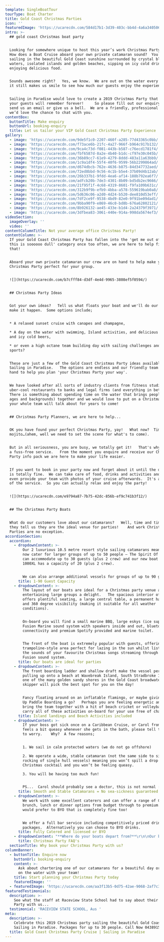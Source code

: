 ```yaml
---
template: SingleBoatTour
tourType: Boat Charter
title: Gold Coast Christmas Parties
icon: ''
featuredImage: 'https://ucarecdn.com/584d17b1-3d39-403c-bb4d-4a6a340506fe/'
intro: >-
  ## gold coast Christmas boat party


  Looking for somewhere unique to host this year’s work Christmas Party 2019? 
  How does a Boat Cruise aboard your own private catamaran sound?  You’ll be
  sailing in the beautiful Gold Coast sunshine surrounded by crystal blue
  waters, isolated islands and golden beaches, sipping on icy cold drinks and
  enjoying delicious food.


  Sounds awesome right?   Yes, we know.  We are out on the water every day and
  it still makes us smile to see how much our guests enjoy the experience.


  Sailing in Paradise would love to create a 2019 Christmas Party that you and
  your guests will remember forever!     So please fill out our enquiry form,
  send us an email or give us a bell.  We are a friendly, professional crew and
  we’d love the chance to chat with you.
contentBox:
  buttonTitle: Make enquiry
  buttonUrl: booking-enquiry
  title: Let us tailor your VIP Gold Coast Christmas Party Experience
gallery:
  - image: 'https://ucarecdn.com/9de5f1c0-2207-460f-a285-77d43365c0bb/'
  - image: 'https://ucarecdn.com/f73ace6b-21fc-4a27-966f-b964c917b132/'
  - image: 'https://ucarecdn.com/9ca4c73d-f081-443b-b587-c76ecd1781f4/'
  - image: 'https://ucarecdn.com/fbf6587d-8a2e-4b40-b1dc-cf97e30c045b/'
  - image: 'https://ucarecdn.com/36b89cc7-61e9-4279-8ddd-483a11a63bb9/'
  - image: 'https://ucarecdn.com/1c9a1df4-55f4-40f6-9599-56b2299864ad/'
  - image: 'https://ucarecdn.com/d674dbcb-762e-4636-b875-84d347732aed/'
  - image: 'https://ucarecdn.com/72ed8bbd-9c56-4c1b-b5e4-37b09d4b12ab/'
  - image: 'https://ucarecdn.com/26b337b1-9fdd-4ea6-af14-188b792ea6f7/'
  - image: 'https://ucarecdn.com/adfcb20b-7de3-4301-8b09-bd5db2ec9666/'
  - image: 'https://ucarecdn.com/21f95f1f-4c68-4319-8601-f9fa109b631c/'
  - image: 'https://ucarecdn.com/312b9f9b-efb9-4bba-a578-559619bab0a8/'
  - image: 'https://ucarecdn.com/5d636c06-a2d0-4d24-b520-dee810d53eff/'
  - image: 'https://ucarecdn.com/7df2ce9f-9538-4bd9-82e0-9f91be09dad1/'
  - image: 'https://ucarecdn.com/9bba90f9-e869-46c0-bd8b-676a62802121/'
  - image: 'https://ucarecdn.com/8b926132-ae45-433e-b1d4-2a24379f3971/'
  - image: 'https://ucarecdn.com/3dfbea83-3061-440e-914a-998da5674ef3/'
videoSection:
  imageOverlay: ''
  video: ''
contentColumnTitle: Not your average office Christmas Party!
contentColumn: >-
  If your Gold Coast Christmas Party has fallen into the 'get me out of here
  this is soooooo dull' category once too often, we are here to help fix
  that!   


  Aboard your own private catamaran our crew are on hand to help make your
  Christmas Party perfect for your group.  


  ![](https://ucarecdn.com/b7cfff84-d3df-4e4d-9965-3808ef5f0594/)


  ## Christmas Party Ideas


  Got your own ideas?   Tell us what floats your boat and we'll do our best to
  make it happen.  Some options include;


  * A relaxed sunset cruise with canapes and champagne,

  * A day on the water with swimming, Island activities, and delicious BBQ lunch
  and icy cold beers,

  * or even a high octane team building day with sailing challenges and water
  sports?


  These are just a few of the Gold Coast Christmas Party ideas available with
  Sailing in Paradise.   The options are endless and our friendly team are on
  hand to help you plan 'your Christmas Party your way'.  


  We have looked after all sorts of industry clients from fitness studios and
  uber-cool restaurants to banks and legal firms (and everything in between).  
  There is something about spending time on the water that brings people (of all
  ages and backgrounds) together and we would love to put on a Christmas Party
  your whole team will talk about for years to come!


  ## Christmas Party Planners, we are here to help...


  OK you have found your perfect Christmas Party, yay!   What now?  Time for a
  mojito…(ahem, well we need to set the scene for what's to come).


  But in all seriousness, you are busy, we totally get it!   That's why we offer
  a fuss-free service.   From the moment you enquire and receive our Christmas
  Party info pack we are here to make your life easier.   


  If you want to book in your party now and forget about it until the day that
  is totally fine.  We can take care of food, drinks and activities and we will
  even provide your team with photos of your cruise afterwards.  It's all part
  of the service.  So you can actually relax and enjoy the party!  


  ![](https://ucarecdn.com/e9794a87-7b75-42dc-856b-ef9c741b3f12/)


  ## The Christmas Party Boats


  What do our customers love about our catamarans?   Well, time and time again
  they tell us they are the ideal venue for parties!    And work Christmas
  Parties are no exception.
accordionSection:
  accordion:
    - dropdownContent: >-
        Our 2 luxurious 10.5 metre resort style sailing catamarans mean we can
        now cater for larger groups of up to 50 people – The Spirit Of Gwonda
        can accommodate up to 30 guests (plus 2 crew) and our new boat the
        1000XL has a capacity of 20 (plus 2 crew).


        We can also arrange additional vessels for groups of up to 90 guests.
      title: 1-90 Guest Capacity
    - dropdownContent: >-
        The layout of our boats are ideal for a Christmas party venue and make
        entertaining large groups a delight.   The spacious interior of the boat
        offers plentiful seating, a large central table, a permanent hard roof
        and 360 degree visibility (making it suitable for all weather
        conditions).


        On-board you will find a small marine BBQ, large eskys (ice supplied),
        Fusion Marine sound system with speakers inside and out, bluetooth
        connectivity and premium Spotify provided and marine toilet.


        The front of the boat is extremely popular with guests, offering a
        trampoline-style area perfect for lazing in the sun whilst listening to
        the sounds of your favourite Christmas songs streaming through our
        Fusion sound system.
      title: Our boats are ideal for parties
    - dropdownContent: >-
        The front boarding ladder and shallow draft make the vessel perfect for
        pulling up onto a beach at Wavebreak Island, South Stradbroke Island or
        one of the many golden sandy shores in the Gold Coast broadwater. Your
        skipper will pick the best spot for you on the day!


        Fancy floating around on an inflatable flamingo, or maybe giving Stand
        Up Paddle Boarding a go?   Perhaps you are feeling energetic and want to
        bring the team together with a hit of beach cricket or volleyball.   We
        carry all of these activities on-board for your use free of charge.
      title: Island landings and Beach Activities included
    - dropdownContent: >-
        If your boss got sick once on a Caribbean Cruise, or Carol from accounts
        feels a bit queasy whenever she gets in the bath, please tell them not
        to worry.    Why?  A few reasons;


        1. We sail in calm protected waters (we do not go offshore)

        2. We operate a wide, stable catamaran (not the same side to side
        rocking of single hull vessels) meaning you won’t spill a drop of your
        Christmas cocktail and you won’t be feeling queasy.

        3. You will be having too much fun!


        PS...  Carol should probably see a doctor, this is not normal :-)
      title: Smooth and Stable Catamarans = No sea-sickness guaranteed
    - dropdownContent: >-
        We work with some excellent caterers and can offer a range of Christmas,
        brunch, lunch or dinner options from budget through to premium.   If you
        would prefer to BYO that is completely fine too!


        We offer a full bar service including competitively priced drinks
        packages.  Alternatively you can choose to BYO drinks.
      title: Fully Catered and licensed or BYO
    - dropdownContent: "**Where do your boats depart from?**\r\n\nOur boats are berthed at D9 and D10 at Marina Mirage. Please see the 'contact us' page on our website for further details and a map. Marina Mirage is about 10 mins from Surfers and 15 mins from Broadbeach.\r\n\n\r\n\n**Where can I park?**\r\n\nThere is plentiful free parking underneath the Marina Mirage Shopping Centre which you are permitted to use.\r\n\n\r\n\n**What about other transport options?**\r\n\nThere are lots of ways to get to the boat! The most popular (and cost effective/convenient) if often via Maxi Taxis.\r  We can also help to arrange bus transfers for larger groups.  \n\n\n\n\r**Can you please help me out with catering/drinks?**\r\n\nYes, we offer catering and drinks service for your convenience. Please request our full catering list as advance bookings are required. We offer a range of catering options from grazing boards, to tapas and private chefs.\r\n\n****\n\n**Can I BYO food and drink?**\r\n\nYes if you would like to bring your own food and drinks on board that is completely fine.\r\n\n\r\n\n**Do you have Eskies on board?**\r\n\nYes we do and we also provide ice. The eskies are very large and can be used for food or drink.\r\n\n\r\n\n**Where can we go on our charter?**\r\n\nWe operate in the calm, protected waters of the Gold Coast Broadwater. Where to go very much depends on what you would like to do and how long your boat charter is for so please feel free to discuss this with our team. In a 3 hour charter during the day our guests usually love a swim stop at Wavebreak Island where you can enjoy the range of island activities on board. Your skipper can make recommendations on the day, if you don't wish to swim you could also go up and sail around the millionaires mansions at Sovereign Islands.\r\n\nIn the evening we usually recommend sailing north to watch the sunset and returning to the southern part of the Broadwater to see the city lights after dark which are just beautiful.\r\n\n\r\n\n**Will I get seasick?**\r\n\nNope. We operate in the calm, protected waters of the Gold Coast Broadwater. We do not go\r offshore (into the open ocean) so we do not experience large waves. Our catamarans are very stable, and do not have the same side to side rocking motion as experienced by single hull vessels so you won't get seasick :-).\r\n\n\r\n\n**What happens if it rains?**\r\n\n\r\n\nFirst of all remember...a little rain doesn't stop a great time on our boats especially in the warm Gold Coast endless summer... But do rest assured that we have a very generous wet weather policy as we want you to enjoy your time on board the boat, so if there is torrential rain or storms at the time you will be able to cancel or reschedule your cruise. Please see the full booking policy provided with your invoice for full details or contact our team."
      title: Christmas Party FAQ's
  sectionTitle: Why book your Christmas Party with us?
columnBanner:
  - buttonTitle: Enquire now
    buttonUrl: booking-enquiry
    content: >-
      Ask about chartering one of our catamarans for a beautiful day or evening
      on the water with your team!
    title: Start planning your Christmas Party today
    featuredImage: ''
  - featuredImage: 'https://ucarecdn.com/aa3f13b5-0d75-42ae-9068-2af7c395a965/'
featuredTestimonials:
  description: >-
    See what the staff at Raceview State School had to say about their Christmas
    Party with us...
  testimonial: 'RACEVIEW STATE SCHOOL, Aus '
meta:
  description: >-
    Celebrate this 2019 Christmas party sailing the beautiful Gold Coast with
    Sailing in Paradise. Packages for up to 30 people. Call Now 0438915222.
  title: Gold Coast Christmas Party Cruise | Sailing in Paradise
---
```


